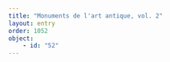 ```yaml
---
title: "Monuments de l'art antique, vol. 2"
layout: entry
order: 1052
object:
    - id: "52"
---
```

